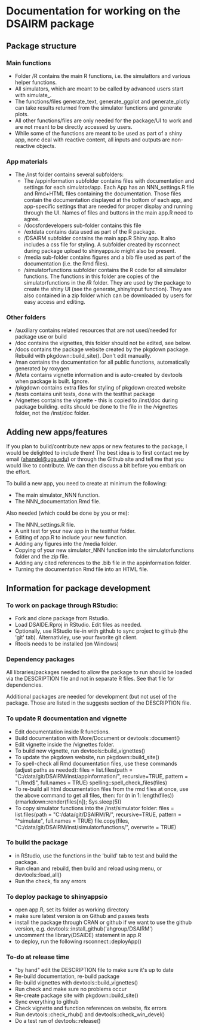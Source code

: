 # Documentation for working on the DSAIRM package 

## Package structure 

### Main functions
* Folder /R contains the main R functions, i.e. the simulattors and various helper functions. 
* All simulators, which are meant to be called by advanced users start with simulate_. 
* The functions/files generate_text, generate_ggplot and generate_plotly can take results returned from the simulator functions and generate plots. 
* All other functions/files are only needed for the package/UI to work and are not meant to be directly accessed by users.
* While some of the functions are meant to be used as part of a shiny app, none deal with reactive content, all inputs and outputs are non-reactive objects.

### App materials
* The /inst folder contains several subfolders: 
  * The /appinformation subfolder contains files with documentation and settings for each simulator/app. Each App has an NNN_settings.R file and Rmd+HTML files containing the documentation. Those files contain the documentation displayed at the bottom of each app, and app-specific settings that are needed for proper display and running through the UI. Names of files and buttons in the main app.R need to agree.
  * /docsfordevelopers sub-folder contains this file
  * /extdata contains data used as part of the R package.
  * /DSAIRM subfolder contains the main app.R Shiny app. It also includes a css file for styling. A subfolder created by rsconnect during package upload to shinyapps.io might also be present. 
  * /media sub-folder contains figures and a bib file used as part of the documentation (i.e. the Rmd files). 
  * /simulatorfunctions subfolder contains the R code for all simulator functions. The functions in this folder are copies of the simulatorfunctions in the /R folder. They are used by the package to create the shiny UI (see the generate_shinyinput function). They are also contained in a zip folder which can be downloaded by users for easy access and editing.


### Other folders

* /auxiliary contains related resources that are not used/needed for package use or build
* /doc contains the vignettes, this folder should not be edited, see below.
* /docs contains the package website created by the pkgdown package. Rebuild with pkgdown::build_site(). Don't edit manually.
* /man contains the documentation for all public functions, automatically generated by roxygen
* /Meta contains vignette information and is auto-created by devtools when package is built. Ignore.
* /pkgdown contains extra files for styling of pkgdown created website
* /tests contains unit tests, done with the testthat package
* /vignettes contains the vignette - this is copied to /inst/doc during package building. edits should be done to the file in the /vignettes folder, not the /inst/doc folder.


## Adding new apps/features

If you plan to build/contribute new apps or new features to the package, I would be delighted to include them! The best idea is to first contact me by email (ahandel@uga.edu) or through the Github site and tell me that you would like to contribute. We can then discuss a bit before you embark on the effort. 

To build a new app, you need to create at minimum the following:

* The main simulator_NNN function.
* The NNN_documentation.Rmd file.

Also needed (which could be done by you or me):

* The NNN_settings.R file. 
* A unit test for your new app in the testthat folder.
* Editing of app.R to include your new function.
* Adding any figures into the /media folder.
* Copying of your new simulator_NNN function into the simulatorfunctions folder and the zip file.
* Adding any cited references to the .bib file in the appinformation folder.
* Turning the documentation Rmd file into an HTML file.

## Information for package development

### To work on package through RStudio: 
* Fork and clone package from Rstudio.
* Load DSAIDE.Rproj in RStudio. Edit files as needed.
* Optionally, use RStudio tie-in with github to sync project to github (the 'git' tab). Alternativley, use your favorite git client.
* Rtools needs to be installed (on Windows)

### Dependency packages 
All libraries/packages needed to allow the package to run should be loaded via the DESCRIPTION file and not in separate R files. See that file for dependencies.

Additional packages are needed for development (but not use) of the package. Those are listed in the suggests section of the DESCRIPTION file. 

### To update R documentation and vignette
* Edit documentation inside R functions. 
* Build documentation with More/Document or devtools::document()
* Edit vignette inside the /vignettes folder.
* To build new vignette, run devtools::build_vignettes()
* To update the pkgdown website, run pkgdown::build_site()
* To spell-check all Rmd documentation files, use these commands (adjust paths as needed):
files = list.files(path = "C:/data/git/DSAIRM/inst/appinformation/", recursive=TRUE, pattern = "\\.Rmd$", full.names = TRUE)
spelling::spell_check_files(files)
* To re-build all html documentation files from the rmd files at once, use the above command to get all files, then:
for (n in 1: length(files)) {rmarkdown::render(files[n]); Sys.sleep(5)}
* To copy simulator functions into the /inst/simulator folder:
files = list.files(path = "C:/data/git/DSAIRM/R/", recursive=TRUE, pattern = "^simulate", full.names = TRUE)
file.copy(files, "C:/data/git/DSAIRM/inst/simulatorfunctions/", overwrite = TRUE)

### To build the package
* in RStudio, use the functions in the 'build' tab to test and build the package.
* Run clean and rebuild, then build and reload using menu, or devtools::load_all()
* Run the check, fix any errors 

### To deploy package to shinyappsio
* open app.R, set its folder as working directory
* make sure latest version is on Github and passes tests
* install the package through CRAN or github if we want to use the github version, e.g. devtools::install_github('ahgroup/DSAIRM')
* uncomment the library(DSAIDE) statement in app.R 
* to deploy, run the following rsconnect::deployApp()

### To-do at release time 
* "by hand" edit the DESCRIPTION file to make sure it's up to date
* Re-build documentation, re-build package
* Re-build vignettes with devtools::build_vignettes()
* Run check and make sure no problems occur
* Re-create package site with pkgdown::build_site()
* Sync everything to github
* Check vignette and function references on website, fix errors
* Run devtools::check_rhub() and devtools::check_win_devel()
* Do a test run of devtools::release()
